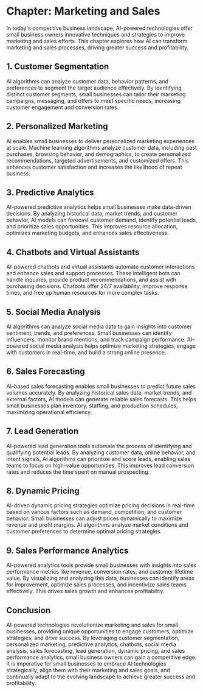 Chapter: Marketing and Sales
============================

In today's competitive business landscape, AI-powered technologies offer small business owners innovative techniques and strategies to improve marketing and sales efforts. This chapter explores how AI can transform marketing and sales processes, driving greater success and profitability.

**1. Customer Segmentation**
----------------------------

AI algorithms can analyze customer data, behavior patterns, and preferences to segment the target audience effectively. By identifying distinct customer segments, small businesses can tailor their marketing campaigns, messaging, and offers to meet specific needs, increasing customer engagement and conversion rates.

**2. Personalized Marketing**
-----------------------------

AI enables small businesses to deliver personalized marketing experiences at scale. Machine learning algorithms analyze customer data, including past purchases, browsing behavior, and demographics, to create personalized recommendations, targeted advertisements, and customized offers. This enhances customer satisfaction and increases the likelihood of repeat business.

**3. Predictive Analytics**
---------------------------

AI-powered predictive analytics helps small businesses make data-driven decisions. By analyzing historical data, market trends, and customer behavior, AI models can forecast customer demand, identify potential leads, and prioritize sales opportunities. This improves resource allocation, optimizes marketing budgets, and enhances sales effectiveness.

**4. Chatbots and Virtual Assistants**
--------------------------------------

AI-powered chatbots and virtual assistants automate customer interactions and enhance sales and support processes. These intelligent bots can handle inquiries, provide product recommendations, and assist with purchasing decisions. Chatbots offer 24/7 availability, improve response times, and free up human resources for more complex tasks.

**5. Social Media Analysis**
----------------------------

AI algorithms can analyze social media data to gain insights into customer sentiment, trends, and preferences. Small businesses can identify influencers, monitor brand mentions, and track campaign performance. AI-powered social media analysis helps optimize marketing strategies, engage with customers in real-time, and build a strong online presence.

**6. Sales Forecasting**
------------------------

AI-based sales forecasting enables small businesses to predict future sales volumes accurately. By analyzing historical sales data, market trends, and external factors, AI models can generate reliable sales forecasts. This helps small businesses plan inventory, staffing, and production schedules, maximizing operational efficiency.

**7. Lead Generation**
----------------------

AI-powered lead generation tools automate the process of identifying and qualifying potential leads. By analyzing customer data, online behavior, and intent signals, AI algorithms can prioritize and score leads, enabling sales teams to focus on high-value opportunities. This improves lead conversion rates and reduces the time spent on manual prospecting.

**8. Dynamic Pricing**
----------------------

AI-driven dynamic pricing strategies optimize pricing decisions in real-time based on various factors such as demand, competition, and customer behavior. Small businesses can adjust prices dynamically to maximize revenue and profit margins. AI algorithms analyze market conditions and customer preferences to determine optimal pricing strategies.

**9. Sales Performance Analytics**
----------------------------------

AI-powered analytics tools provide small businesses with insights into sales performance metrics like revenue, conversion rates, and customer lifetime value. By visualizing and analyzing this data, businesses can identify areas for improvement, optimize sales processes, and incentivize sales teams effectively. This drives sales growth and enhances profitability.

**Conclusion**
--------------

AI-powered technologies revolutionize marketing and sales for small businesses, providing unique opportunities to engage customers, optimize strategies, and drive success. By leveraging customer segmentation, personalized marketing, predictive analytics, chatbots, social media analysis, sales forecasting, lead generation, dynamic pricing, and sales performance analytics, small business owners can gain a competitive edge. It is imperative for small businesses to embrace AI technologies strategically, align them with their marketing and sales goals, and continually adapt to the evolving landscape to achieve greater success and profitability.

